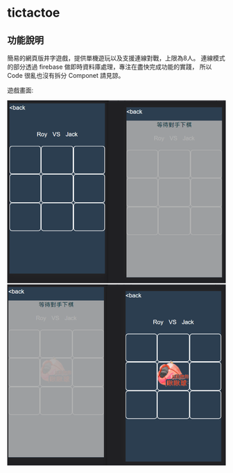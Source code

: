 # tictactoe 
## 功能說明
簡易的網頁版井字遊戲，提供單機遊玩以及支援連線對戰，上限為8人。
連線模式的部分透過 firebase 做即時資料庫處理，專注在盡快完成功能的實踐，
所以 Code 很亂也沒有拆分 Componet 請見諒。

遊戲畫面:

![image](035ae8b6d2aabc87106df07f0f027458.png)
![image](114f0e17a440d0f8c2529cacc41ea952.png)
